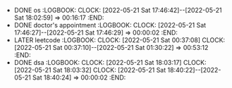 - DONE os
  :LOGBOOK:
  CLOCK: [2022-05-21 Sat 17:46:42]--[2022-05-21 Sat 18:02:59] =>  00:16:17
  :END:
- DONE doctor's appointment
  :LOGBOOK:
  CLOCK: [2022-05-21 Sat 17:46:27]--[2022-05-21 Sat 17:46:29] =>  00:00:02
  :END:
- LATER leetcode
  :LOGBOOK:
  CLOCK: [2022-05-21 Sat 00:37:08]
  CLOCK: [2022-05-21 Sat 00:37:10]--[2022-05-21 Sat 01:30:22] =>  00:53:12
  :END:
- DONE dsa
  :LOGBOOK:
  CLOCK: [2022-05-21 Sat 18:03:17]
  CLOCK: [2022-05-21 Sat 18:03:32]
  CLOCK: [2022-05-21 Sat 18:40:22]--[2022-05-21 Sat 18:40:24] =>  00:00:02
  :END: